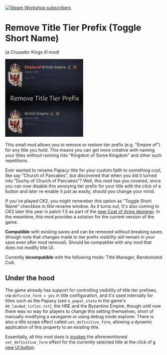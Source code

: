 <a href="https://steamcommunity.com/sharedfiles/filedetails/?id=2601437909"><img src="https://img.shields.io/endpoint.svg?url=https%3A%2F%2Fshieldsio-steam-workshop.jross.me%2F2601437909&style=for-the-badge" alt="Steam Workshop subscribers"></a>

Remove Title Tier Prefix (Toggle Short Name)
============================================
_(a Crusader Kings III mod)_

<img src="https://raw.githubusercontent.com/terrapass/ck3-mod-remove-title-tier-prefix/master/thumbnail.png" alt="Mod Thumbnail" width="250" height="250" />

This small mod allows you to remove or restore tier prefix (e.g. "Empire of") for any title you hold. This means you can get more creative with naming your titles without running into "Kingdom of Some Kingdom" and other such repetitions.

Ever wanted to rename Papacy title for your custom faith to something cool, like say "Church of Pancakes",  but discovered that when you did it turned into "Duchy of Church of Pancakes"? Well, this mod has you covered, since you can now disable this annoying tier prefix for your title with the click of a button and later re-enable it just as easily, should you change your mind.

If you've played CK2, you might remember this option as "Toggle Short Name" checkbox in title rename window.
As it turns out, It's also coming to CK3 later this year in patch 1.5 as part of the [new Coat of Arms designer](https://forumcontent.paradoxplaza.com/public/739696/1_main_screen.PNG).
In the meantime, this mod provides a solution for the current version of the game.

**Compatible** with existing saves and can be removed without breaking saves (though note that changes made to tier prefix visibility will remain in your save even after mod removal).
Should be compatible with any mod that does not modify title UI.

Currently **incompatible** with the following mods: Title Manager, Randomized CoA.

Under the hood
--------------

The game already has support for controlling visibility of title tier prefixes, via `definite_form = yes` in title configuration, and it's used internally for titles such as the Papacy (see `k_papal_state` in the game's `00_landed_titles.txt`), the HRE and the Byzantine Empire, though until now there was no way for players to change this setting themselves, short of manually modifying a savegame or using debug mode explorer. There is also a title scope effect called `set_definitive_form`, allowing a dynamic application of this property to an existing title.

Essentially, all this mod does is [invokes](https://github.com/terrapass/ck3-mod-remove-title-tier-prefix/blob/master/common/scripted_guis/remove_title_prefix.txt) the aforementioned `set_definitive_form` effect for the currently selected title at the click of [a new UI button](https://github.com/terrapass/ck3-mod-remove-title-tier-prefix/blob/master/gui/window_title.gui#L142).
